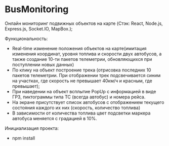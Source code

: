 # BusMonitoring
 Онлайн мониторинг подвижных объектов на карте (Cтэк: React, Node.js, Express.js, Socket.IO, MapBox.);
 
 Функциональность:
- Real-time изменение положения объектов на карте(имитация изменения координат, уровня топлива и скорости двух автобусов, а также создание 10-ти пакетов телеметрии, обновляющихся при поступлении новых данных)
- По клику на объект построение трека (отрисовка последних 10 пакетов телеметрии. При отображении трек подсвечивается синим на участках, где скорость не превышает 40км/ч и красным, где превышает);
- При наведении на объект всплытие PopUp с информацией в виде ГРЗ, пиктограммы типа ТС (всегда автобус) и номера рейса.
- На экране присутствует список автобусов с отображением текущего состояния каждого их них (скорость, количество топлива)
- В зависимости от количества топлива цвет подсветки маркера автобуса меняется с градацией в 10%.

Инициализация проекта:
- npm install
